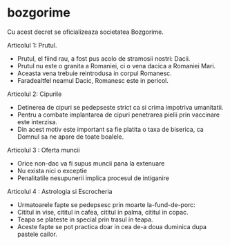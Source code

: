 # bozgorime
Cu acest decret se oficializeaza societatea Bozgorime.

Articolul 1: Prutul.
- Prutul, el fiind rau, a fost pus acolo de stramosii nostri: Dacii.
- Prutul nu este o granita a Romaniei, ci o vena dacica a Romaniei Mari.
- Aceasta vena trebuie reintrodusa in corpul Romanesc. 
- Faradealtfel neamul Dacic, Romanesc este in pericol.

Articolul 2: Cipurile
- Detinerea de cipuri se pedepseste strict ca si crima impotriva umanitatii.
- Pentru a combate implantarea de cipuri penetrarea pielii prin vaccinare este interzisa.
- Din acest motiv este important sa fie platita o taxa de biserica, ca Domnul sa ne apare de toate boalele.

Articolul 3 : Oferta muncii 
- Orice non-dac va fi supus muncii pana la extenuare
- Nu exista nici o exceptie
- Penalitatile nesupunerii implica procesul de intiganire

Articolul 4 : Astrologia si Escrocheria
- Urmatoarele fapte se pedepsesc prin moarte la-fund-de-porc:
- Cititul in vise, cititul in cafea, cititul in palma, cititul in copac.
- Teapa se plateste in special prin trasul in teapa.
- Aceste fapte se pot practica doar in cea de-a doua duminica dupa pastele cailor.

